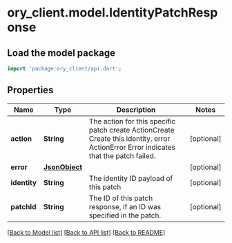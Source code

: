 # ory_client.model.IdentityPatchResponse

## Load the model package
```dart
import 'package:ory_client/api.dart';
```

## Properties
Name | Type | Description | Notes
------------ | ------------- | ------------- | -------------
**action** | **String** | The action for this specific patch create ActionCreate  Create this identity. error ActionError  Error indicates that the patch failed. | [optional] 
**error** | [**JsonObject**](.md) |  | [optional] 
**identity** | **String** | The identity ID payload of this patch | [optional] 
**patchId** | **String** | The ID of this patch response, if an ID was specified in the patch. | [optional] 

[[Back to Model list]](../README.md#documentation-for-models) [[Back to API list]](../README.md#documentation-for-api-endpoints) [[Back to README]](../README.md)


